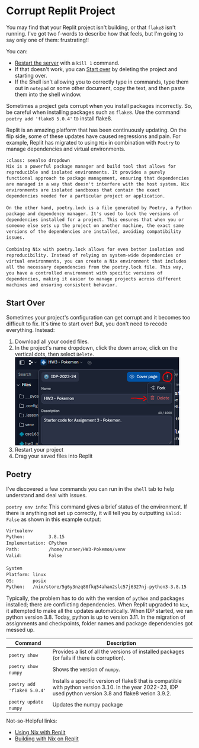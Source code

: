# Corrupt Replit Project
You may find that your Replit project isn't building, or that `flake8` isn't running. I've got two f-words to describe how that feels, but I'm going to say only one of them: frustrating!!  

You can:  
* <a href="replit-tips.html#restart-project">Restart the server</a> with a `kill 1` command.  
* If that doesn't work, you can <a href="#start-over">Start over</a> by deleting the project and starting over.  
* If the Shell isn't allowing you to correctly type in commands, type them out in `notepad` or some other document, copy the text, and then paste them into the shell window.  

Sometimes a project gets corrupt when you install packages incorrectly. So, be
careful when installing packages such as `flake8`. Use the command `poetry add 'flake8 5.0.4'` to install flake8.  

Replit is an amazing platform that has been continuously updating. On the flip side, some of these updates have caused regressions and pain.
For example, Replit has migrated to using `Nix` in combination with `Poetry` to manage dependencies and virtual environments.

```{admonition} What does ChatGPT Say about Nix?
:class: seealso dropdown
Nix is a powerful package manager and build tool that allows for reproducible and isolated environments. It provides a purely functional approach to package management, ensuring that dependencies are managed in a way that doesn't interfere with the host system. Nix environments are isolated sandboxes that contain the exact dependencies needed for a particular project or application.  

On the other hand, poetry.lock is a file generated by Poetry, a Python package and dependency manager. It's used to lock the versions of dependencies installed for a project. This ensures that when you or someone else sets up the project on another machine, the exact same versions of the dependencies are installed, avoiding compatibility issues.  

Combining Nix with poetry.lock allows for even better isolation and reproducibility. Instead of relying on system-wide dependencies or virtual environments, you can create a Nix environment that includes all the necessary dependencies from the poetry.lock file. This way, you have a controlled environment with specific versions of dependencies, making it easier to manage projects across different machines and ensuring consistent behavior.  
```
## Start Over
Sometimes your project's configuration can get corrupt and it becomes too difficult to fix. It's time to start over! But, you don't need to recode everything. Instead:  
1) Download all your coded files.  
2) In the project's name dropdown, click the down arrow, click on the vertical dots, then select `Delete`.   
![Delete Project](../../_static/replit_delete.png)  
3) Restart your project  
3) Drag your saved files into Replit  

## Poetry
I've discovered a few commands you can run in the `shell` tab to help understand and deal with issues.  

`poetry env info`: This command gives a brief status of the environment. If there is anything not set up correctly, it will tell you
by outputting `Valid:  False` as shown in this example output:  
```bash
Virtualenv
Python:         3.8.15
Implementation: CPython
Path:           /home/runner/HW3-Pokemon/venv
Valid:          False

System
Platform: linux
OS:       posix
Python:   /nix/store/5g6y3nzq80fkq54ahan2slc57j6327nj-python3-3.8.15
```
Typically, the problem has to do with the version of `python` and packages installed; there are conflicting
dependencies. When Replit upgraded to `Nix`, it attempted
to make all the updates automatically. When IDP started, we ran python version 3.8. Today, python is up to version 3.11.
In the migration of assignments and checkpoints, folder names and package dependencies got messed up. 

|Command|Description|
|-------|-----------|
|`poetry show`| Provides a list of all the versions of installed packages (or fails if there is corruption).| 
|`poetry show numpy` | Shows the version of `numpy`. | 
|`poetry add 'flake8 5.0.4'` | Installs a specific version of flake8 that is compatible with python version 3.10. In the year 2022-23, IDP used python version 3.8 and flake8 verion 3.9.2.|  
|`poetry update numpy`| Updates the numpy package|

Not-so-Helpful links:
* [Using Nix with Replit](https://docs.replit.com/programming-ide/nix-on-replit)
* [Building with Nix on Replit](https://docs.replit.com/tutorials/python/build-with-nix)
